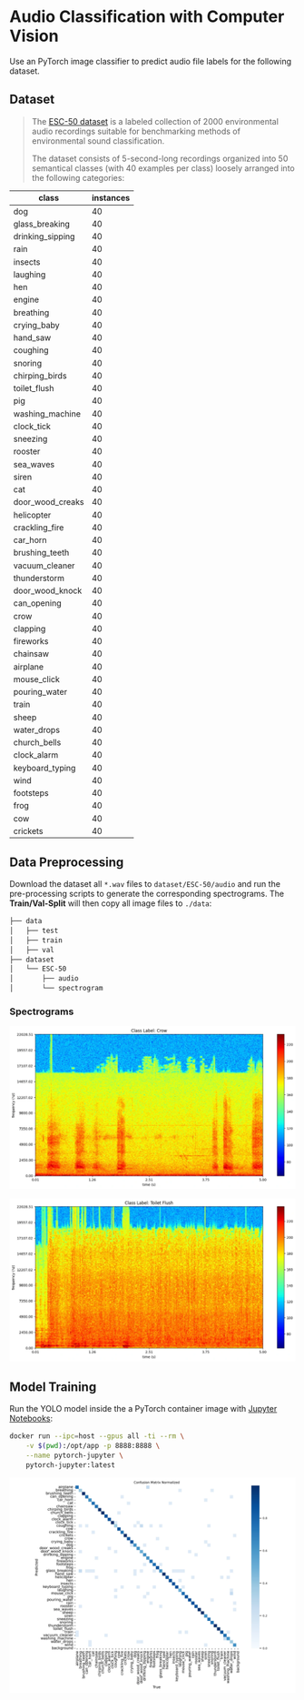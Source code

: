  
# Audio Classification with Computer Vision

Use an PyTorch image classifier to predict audio file labels for the following dataset.

## Dataset

> The [ESC-50 dataset](https://github.com/karolpiczak/ESC-50) is a labeled collection of 2000 environmental audio recordings suitable for benchmarking methods of environmental sound classification.
>
> The dataset consists of 5-second-long recordings organized into 50 semantical classes (with 40 examples per class) loosely arranged into the following categories:

| class | instances |
| -- | -- |
| dog | 40 |
| glass_breaking | 40 |
| drinking_sipping | 40 |
| rain | 40 |
| insects | 40 |
| laughing | 40 |
| hen | 40 |
| engine | 40 |
| breathing | 40 |
| crying_baby | 40 |
| hand_saw | 40 |
| coughing | 40 |
| snoring | 40 |
| chirping_birds | 40 |
| toilet_flush | 40 |
| pig | 40 |
| washing_machine | 40 |
| clock_tick | 40 |
| sneezing | 40 |
| rooster | 40 |
| sea_waves | 40 |
| siren | 40 |
| cat | 40 |
| door_wood_creaks | 40 |
| helicopter | 40 |
| crackling_fire | 40 |
| car_horn | 40 |
| brushing_teeth | 40 |
| vacuum_cleaner | 40 |
| thunderstorm | 40 |
| door_wood_knock | 40 |
| can_opening | 40 |
| crow | 40 |
| clapping | 40 |
| fireworks | 40 |
| chainsaw | 40 |
| airplane | 40 |
| mouse_click | 40 |
| pouring_water | 40 |
| train | 40 |
| sheep | 40 |
| water_drops | 40 |
| church_bells | 40 |
| clock_alarm | 40 |
| keyboard_typing | 40 |
| wind | 40 |
| footsteps | 40 |
| frog | 40 |
| cow | 40 |
| crickets | 40 |


## Data Preprocessing

Download the dataset all `*.wav` files to `dataset/ESC-50/audio` and run the pre-processing scripts to generate the corresponding spectrograms. The __Train/Val-Split__ will then copy all image files to `./data`:

```bash
├── data
│   ├── test
│   ├── train
│   ├── val
├── dataset
│   └── ESC-50
│       ├── audio
│       └── spectrogram
```

### Spectrograms

![Audio Classification with Computer Vision](./assets/class_label_crow.webp)


![Audio Classification with Computer Vision](./assets/class_label_toilet_flush.webp)


## Model Training

Run the YOLO model inside the a PyTorch container image with [Jupyter Notebooks](https://github.com/mpolinowski/pytorch-jupyter):



```bash
docker run --ipc=host --gpus all -ti --rm \
    -v $(pwd):/opt/app -p 8888:8888 \
    --name pytorch-jupyter \
    pytorch-jupyter:latest
```


![Audio Classification with Computer Vision](./assets/confusion_matrix_normalized.webp)


